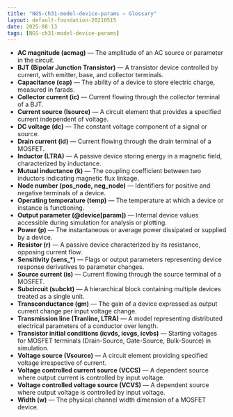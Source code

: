 ```yaml
---
title: "NGS-ch31-model-device-params — Glossary"
layout: default-foundation-20210515
date: 2025-08-13
tags: [NGS-ch31-model-device-params]
---
```


- **AC magnitude (acmag)** — The amplitude of an AC source or parameter in the circuit.
- **BJT (Bipolar Junction Transistor)** — A transistor device controlled by current, with emitter, base, and collector terminals.
- **Capacitance (cap)** — The ability of a device to store electric charge, measured in farads.
- **Collector current (ic)** — Current flowing through the collector terminal of a BJT.
- **Current source (Isource)** — A circuit element that provides a specified current independent of voltage.
- **DC voltage (dc)** — The constant voltage component of a signal or source.
- **Drain current (id)** — Current flowing through the drain terminal of a MOSFET.
- **Inductor (LTRA)** — A passive device storing energy in a magnetic field, characterized by inductance.
- **Mutual inductance (k)** — The coupling coefficient between two inductors indicating magnetic flux linkage.
- **Node number (pos_node, neg_node)** — Identifiers for positive and negative terminals of a device.
- **Operating temperature (temp)** — The temperature at which a device or instance is functioning.
- **Output parameter (@device[param])** — Internal device values accessible during simulation for analysis or plotting.
- **Power (p)** — The instantaneous or average power dissipated or supplied by a device.
- **Resistor (r)** — A passive device characterized by its resistance, opposing current flow.
- **Sensitivity (sens_*)** — Flags or output parameters representing device response derivatives to parameter changes.
- **Source current (is)** — Current flowing through the source terminal of a MOSFET.
- **Subcircuit (subckt)** — A hierarchical block containing multiple devices treated as a single unit.
- **Transconductance (gm)** — The gain of a device expressed as output current change per input voltage change.
- **Transmission line (Tranline, LTRA)** — A model representing distributed electrical parameters of a conductor over length.
- **Transistor initial conditions (icvds, icvgs, icvbs)** — Starting voltages for MOSFET terminals (Drain-Source, Gate-Source, Bulk-Source) in simulation.
- **Voltage source (Vsource)** — A circuit element providing specified voltage irrespective of current.
- **Voltage controlled current source (VCCS)** — A dependent source where output current is controlled by input voltage.
- **Voltage controlled voltage source (VCVS)** — A dependent source where output voltage is controlled by input voltage.
- **Width (w)** — The physical channel width dimension of a MOSFET device.
